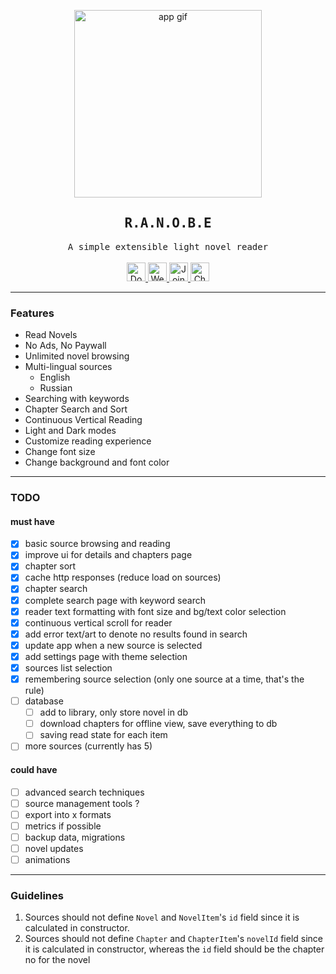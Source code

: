 <p align="center">
  <img width="300" src="https://github.com/ranobe-org/ranobe/raw/main/assets/app.gif" alt="app gif">
</p>
<div align="center">
    <h2><samp>R.A.N.O.B.E</samp></h2>
    <samp>A simple extensible light novel reader</samp>
    <br/><br/>
    <a href="https://github.com/ranobe-org/ranobe/releases/download/v0.0.1/ranobe.apk" title="Download">
        <img height='30' src="https://img.shields.io/badge/download-2da44e?style=flat&logo=android&logoColor=white" alt="Download" title="Download">
    </a>
    <a href="https://ranobe-org.github.io/.github/" title="Website">
        <img height='30' src="https://img.shields.io/badge/website-F4F51E?style=flat&logo=internet-archive&logoColor=black" alt="Website" title="Website">
    </a>
    <a href="https://discord.gg/96wsWZ6M" title="Join Discord">
        <img height='30' src="https://img.shields.io/badge/discord-5865F2?style=flat&logo=discord&logoColor=white" alt="Join Discord" title="Join Discord">
    </a>
    <a href="https://github.com/ranobe-org" title="Github">
        <img height='30' src="https://img.shields.io/badge/github-ffffff?style=flat&logo=github&logoColor=black" alt="Check Github" title="Check Github">
    </a>
</div>

---------------

### Features
- Read Novels
- No Ads, No Paywall
- Unlimited novel browsing
- Multi-lingual sources
  - English
  - Russian
- Searching with keywords
- Chapter Search and Sort
- Continuous Vertical Reading
- Light and Dark modes
- Customize reading experience
- Change font size
- Change background and font color

----------------

### TODO

#### must have

- [x] basic source browsing and reading
- [x] improve ui for details and chapters page
- [x] chapter sort
- [x] cache http responses (reduce load on sources)
- [x] chapter search
- [x] complete search page with keyword search
- [x] reader text formatting with font size and bg/text color selection
- [x] continuous vertical scroll for reader
- [x] add error text/art to denote no results found in search
- [x] update app when a new source is selected
- [x] add settings page with theme selection
- [x] sources list selection
- [x] remembering source selection (only one source at a time, that's the rule)
- [ ] database
    - [ ] add to library, only store novel in db
    - [ ] download chapters for offline view, save everything to db
    - [ ] saving read state for each item
- [ ] more sources (currently has 5)

#### could have

- [ ] advanced search techniques
- [ ] source management tools ?
- [ ] export into x formats
- [ ] metrics if possible
- [ ] backup data, migrations
- [ ] novel updates
- [ ] animations

---------------

### Guidelines

1. Sources should not define `Novel` and `NovelItem`'s `id` field since it is calculated in constructor.
2. Sources should not define `Chapter` and `ChapterItem`'s `novelId` field since it is calculated in constructor,
whereas the `id` field should be the chapter no for the novel
